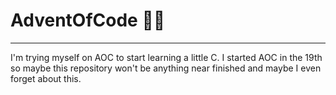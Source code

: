 # AdventOfCode 🎅🏻
---
I'm trying myself on AOC to start learning a little C. I started AOC in the 19th so maybe this repository won't be anything near finished and maybe I even forget about this.
